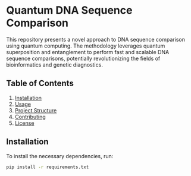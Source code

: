 # Quantum DNA Sequence Comparison

This repository presents a novel approach to DNA sequence comparison using quantum computing. The methodology leverages quantum superposition and entanglement to perform fast and scalable DNA sequence comparisons, potentially revolutionizing the fields of bioinformatics and genetic diagnostics.

## Table of Contents
1. [Installation](#installation)
2. [Usage](#usage)
3. [Project Structure](#project-structure)
4. [Contributing](#contributing)
5. [License](#license)

## Installation

To install the necessary dependencies, run:

```bash
pip install -r requirements.txt
